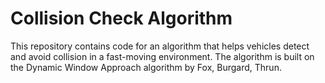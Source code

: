 # Collision Check Algorithm

This repository contains code for an algorithm that helps vehicles detect and avoid collision in a fast-moving environment. The algorithm is built on
the Dynamic Window Approach algorithm by Fox, Burgard, Thrun.
